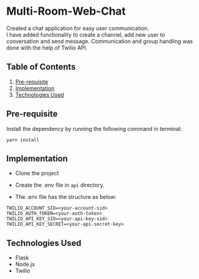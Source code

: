 # Multi-Room-Web-Chat
Created a chat application for easy user communication.  
I have added functionality to create a channel, add new user to conversation and send message.
Communication and group handling was done with the help of Twilio API.

## Table of Contents
1. [Pre-requisite](#pre-requisite)
1. [Implementation](#implementation)
1. [Technologies Used](#technologies-used)

## Pre-requisite
Install the dependency by running the following command in terminal:
```
yarn install
```


## Implementation
- Clone the project

- Create the .env file in ```api``` directory.

- The .env file has the structure as below:
```
TWILIO_ACCOUNT_SID=<your-account-sid>
TWILIO_AUTH_TOKEN=<your-auth-token>
TWILIO_API_KEY_SID=<your-api-key-sid>
TWILIO_API_KEY_SECRET=<your-api-secret-key>
```

## Technologies Used
- Flask
- Node.js
- Twilio
